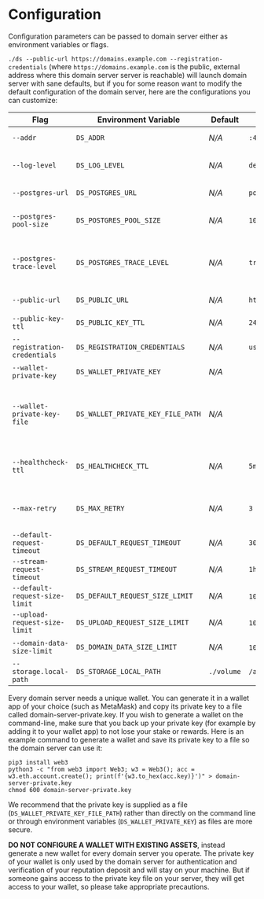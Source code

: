 # Configuration

Configuration parameters can be passed to domain server either as environment variables or flags.

`./ds --public-url https://domains.example.com --registration-credentials` (where `https://domains.example.com` is the
public, external address where this domain server server is reachable) will launch domain server with sane defaults, but
if you for some reason want to modify the default configuration of the domain server, here are the configurations you
can customize:

| Flag                           | Environment Variable              | Default    | Example                                     | Description                                                                                                                                                                   |
|--------------------------------|-----------------------------------|------------|---------------------------------------------|-------------------------------------------------------------------------------------------------------------------------------------------------------------------------------|
| `--addr`                       | `DS_ADDR`                         | _N/A_      | `:4000`                                     | The address to listen to for requests.                                                                                                                                        |
| `--log-level`                  | `DS_LOG_LEVEL`                    | _N/A_      | `debug`                                     | The log level. One of debug, info, warn, error, fatal, panic.                                                                                                                 |
| `--postgres-url`               | `DS_POSTGRES_URL`                 | _N/A_      | `postgres://user:password@host:5432/dbname` | The URL to connect to Postgres.                                                                                                                                               |
| `--postgres-pool-size`         | `DS_POSTGRES_POOL_SIZE`           | _N/A_      | `10`                                        | The size of the Postgres connection pool.                                                                                                                                     |
| `--postgres-trace-level`       | `DS_POSTGRES_TRACE_LEVEL`         | _N/A_      | `trace`                                     | Set to trace, debug, or info to log all DB queries. Set to error if you only want to trace errors. [More info](https://github.com/jackc/pgx/blob/master/tracelog/tracelog.go) |
| `--public-url`                 | `DS_PUBLIC_URL`                   | _N/A_      | `https://example.com`                       | The public URL of Domain Server.                                                                                                                                              |
| `--public-key-ttl`             | `DS_PUBLIC_KEY_TTL`               | _N/A_      | `24h`                                       | The TTL of public key cache of DDS.                                                                                                                                           |
| `--registration-credentials`   | `DS_REGISTRATION_CREDENTIALS`     | _N/A_      | `user:password`                             | The credentials used for registration to DDS.                                                                                                                                 |
| `--wallet-private-key`         | `DS_WALLET_PRIVATE_KEY`           | _N/A_      |                                             | The wallet private key (in hex format).                                                                                                                                       |
| `--wallet-private-key-file`    | `DS_WALLET_PRIVATE_KEY_FILE_PATH` | _N/A_      |                                             | The file that contains the private key of a server-unique Ethereum-compatible wallet. It overwrites `DS_WALLET_PRIVATE_KEY`.                                                  |
| `--healthcheck-ttl`            | `DS_HEALTHCHECK_TTL`              | _N/A_      | `5m`                                        | The elapsed time required since the last health check to trigger a new registration.                                                                                          |
| `--max-retry`                  | `DS_MAX_RETRY`                    | _N/A_      | `3`                                         | The maximum number of retries to register to DDS. Set it to -1 if you want to retry forever.                                                                                  |
| `--default-request-timeout`    | `DS_DEFAULT_REQUEST_TIMEOUT`      | _N/A_      | `30s`                                       | The default request timeout.                                                                                                                                                  |
| `--stream-request-timeout`     | `DS_STREAM_REQUEST_TIMEOUT`       | _N/A_      | `1h`                                        | The timeout for stream requests.                                                                                                                                              |
| `--default-request-size-limit` | `DS_DEFAULT_REQUEST_SIZE_LIMIT`   | _N/A_      | `10485760` (10 MB)                          | The default request size in bytes.                                                                                                                                            |
| `--upload-request-size-limit`  | `DS_UPLOAD_REQUEST_SIZE_LIMIT`    | _N/A_      | `104857600` (100 MB)                        | The upload request size limit in bytes.                                                                                                                                       |
| `--domain-data-size-limit`     | `DS_DOMAIN_DATA_SIZE_LIMIT`       | _N/A_      | `10485760` (10 MB)                          | The domain data size limit in bytes.                                                                                                                                          |
| `--storage.local-path`         | `DS_STORAGE_LOCAL_PATH`           | `./volume` | `/app/data/domain-data`                     | Where to save domain data                                                                                                                                                     |

Every domain server needs a unique wallet. You can generate it in a wallet app of your choice (such as MetaMask) and
copy its private key to a file called domain-server-private.key. If you wish to generate a wallet on the command-line,
make sure that you back up your private key (for example by adding it to your wallet app) to not lose your stake or
rewards. Here is an example command to generate a wallet and save its private key to a file so the domain server can use
it:

```
pip3 install web3
python3 -c "from web3 import Web3; w3 = Web3(); acc = w3.eth.account.create(); print(f'{w3.to_hex(acc.key)}')" > domain-server-private.key
chmod 600 domain-server-private.key
```

We recommend that the private key is supplied as a file (`DS_WALLET_PRIVATE_KEY_FILE_PATH`) rather than directly on the
command line or through environment variables (`DS_WALLET_PRIVATE_KEY`) as files are more secure.

**DO NOT CONFIGURE A WALLET WITH EXISTING ASSETS**, instead generate a new wallet for every domain server you operate.
The private key of your wallet is only used by the domain server for authentication and verification of your reputation
deposit and will stay on your machine. But if someone gains access to the private key file on your server, they will get
access to your wallet, so please take appropriate precautions.
